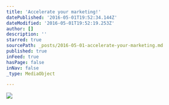```yaml
---
title: 'Accelerate your marketing!'
datePublished: '2016-05-01T19:52:34.144Z'
dateModified: '2016-05-01T19:52:19.253Z'
author: []
description: ''
starred: true
sourcePath: _posts/2016-05-01-accelerate-your-marketing.md
published: true
inFeed: true
hasPage: false
inNav: false
_type: MediaObject

---
```

![](https://the-grid-user-content.s3-us-west-2.amazonaws.com/3f58c9d9-248a-4318-9daf-1ffc7f5e3ad3.jpg)